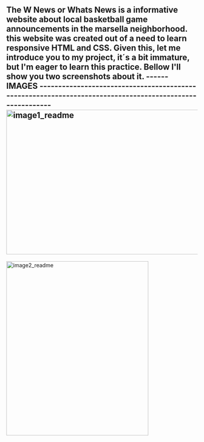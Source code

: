 The W News or Whats News is a informative website about local basketball game announcements in the marsella neighborhood.
this website was created out of a need to learn responsive HTML and CSS.
Given this, let me introduce you to my project, it´s a bit immature, but I'm eager to learn this practice.
Bellow I'll show you two screenshots about it.
------   IMAGES ---------------------------------------------------------------------------------------------------------
<img width="729" height="380" alt="image1_readme" src="https://github.com/user-attachments/assets/68544f9d-8366-4ca5-8513-ddf9f7f9f2f2" />
-------------------------------------------------------------------------------------------------------------------------
<img width="374" height="458" alt="image2_readme" src="https://github.com/user-attachments/assets/f9769cab-f874-4677-bdb9-3097778e5e3b" />
